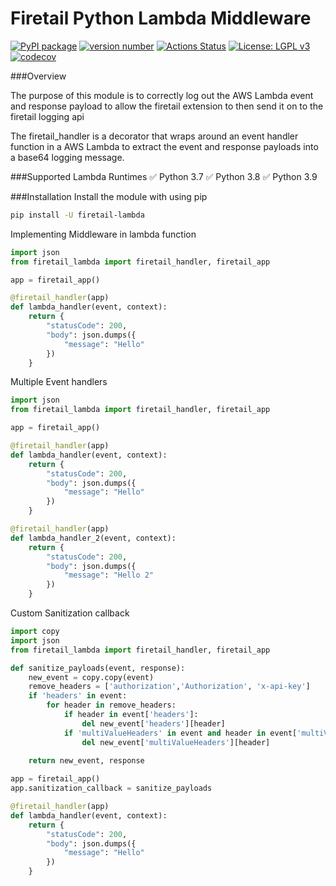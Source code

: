 # Firetail Python Lambda Middleware

[![PyPI package](https://img.shields.io/badge/pip%20install-firetail--lambda-brightgreen)](https://pypi.org/project/firetail-lambda/) [![version number](https://img.shields.io/pypi/v/firetail-lambda?color=green&label=version)](https://github.com/Firetail-io/firetail-py-lambda/releases) [![Actions Status](https://github.com/Firetail-io/firetail-py-lambda/workflows/Test/badge.svg)](https://github.com/Firetail-io/firetail-py-lambda/actions) [![License: LGPL v3](https://img.shields.io/badge/License-LGPL_v3-blue.svg)](https://www.gnu.org/licenses/lgpl-3.0) [![codecov](https://codecov.io/gh/FireTail-io/firetail-py-lambda/branch/main/graph/badge.svg?token=HU206RRZZ4)](https://codecov.io/gh/FireTail-io/firetail-py-lambda)

###Overview

The purpose of this module is to correctly log out the AWS Lambda event and response payload to allow the firetail extension to then send it on to the firetail logging api

The firetail_handler is a decorator that wraps around an event handler function in a AWS Lambda to extract the event and response payloads into a base64 logging message. 

###Supported Lambda Runtimes
 ✅ Python 3.7
 ✅ Python 3.8
 ✅ Python 3.9

###Installation
Install the module with using pip
```bash
pip install -U firetail-lambda
```



Implementing Middleware in lambda function
```python
import json
from firetail_lambda import firetail_handler, firetail_app

app = firetail_app()

@firetail_handler(app)
def lambda_handler(event, context):
    return {
        "statusCode": 200,
        "body": json.dumps({
            "message": "Hello"
        })
    }
```
Multiple Event handlers
```python
import json
from firetail_lambda import firetail_handler, firetail_app

app = firetail_app()

@firetail_handler(app)
def lambda_handler(event, context):
    return {
        "statusCode": 200,
        "body": json.dumps({
            "message": "Hello"
        })
    }

@firetail_handler(app)
def lambda_handler_2(event, context):
    return {
        "statusCode": 200,
        "body": json.dumps({
            "message": "Hello 2"
        })
    }
```

Custom Sanitization callback
```python
import copy
import json
from firetail_lambda import firetail_handler, firetail_app

def sanitize_payloads(event, response):
    new_event = copy.copy(event)
    remove_headers = ['authorization','Authorization', 'x-api-key']
    if 'headers' in event:
        for header in remove_headers:
            if header in event['headers']:
                del new_event['headers'][header]
            if 'multiValueHeaders' in event and header in event['multiValueHeaders']:
                del new_event['multiValueHeaders'][header]
                        
    return new_event, response

app = firetail_app()
app.sanitization_callback = sanitize_payloads

@firetail_handler(app)
def lambda_handler(event, context):
    return {
        "statusCode": 200,
        "body": json.dumps({
            "message": "Hello"
        })
    }

```
